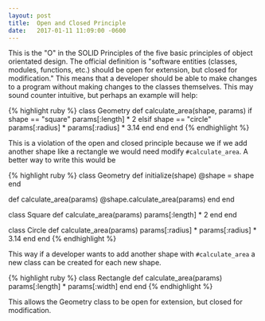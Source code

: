 ```yaml
---
layout: post
title:  Open and Closed Principle
date:   2017-01-11 11:09:00 -0600
---
```

This is the "O" in the SOLID Principles of the five basic principles of object orientated design. The official definition is "software entities (classes, modules, functions, etc.) should be open for extension, but closed for modification." This means that a developer should be able to make changes to a program without making changes to the classes themselves. This may sound counter intuitive, but perhaps an example will help: 

{% highlight ruby %}
class Geometry
  def calculate_area(shape, params)
    if shape == "square"
      params[:length] * 2
    elsif shape == "circle"
      params[:radius] * params[:radius] * 3.14 
    end
  end
end
{% endhighlight %}

This is a violation of the open and closed principle because we if we add another shape like a rectangle we would need modify `#calculate_area`. A better way to write this would be

{% highlight ruby %}
class Geometry
  def initialize(shape)
    @shape = shape
  end

  def calculate_area(params)
    @shape.calculate_area(params)
  end
end

class Square
  def calculate_area(params)
    params[:length] * 2
  end
end

class Circle
  def calculate_area(params)
    params[:radius] * params[:radius] * 3.14
  end
end
{% endhighlight %}

This way if a developer wants to add another shape with `#calculate_area` a new class can be created for each new shape.  

{% highlight ruby %}
class Rectangle
  def calculate_area(params)
    params[:length] * params[:width]
  end
end
{% endhighlight %}

This allows the Geometry class to be open for extension, but closed for modification.
